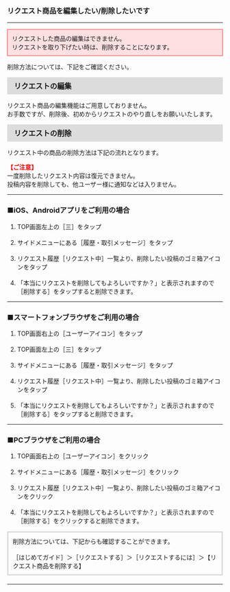 <h3>リクエスト商品を編集したい/削除したいです</h3>
<hr>

<div style="padding: 10px; margin-top: 15px; margin-bottom: 15px; border: 1px solid #ff3333; background-color: #ffe0e2;">リクエストした商品の編集はできません。<br>
リクエストを取り下げたい時は、削除することになります。
</div>

削除方法については、下記をご確認ください。

<div style="padding: 7px 15px; margin-top: 15px; margin-bottom: 15px; border: 1px solid #dcdcdc; background-color: #dcdcdc; font-size: 120%">
<strong>リクエストの編集</strong>
</div>

リクエスト商品の編集機能はご用意しておりません。<br>
お手数ですが、削除後、初めからリクエストのやり直しをお願いいたします。

<div style="padding: 7px 15px; margin-top: 15px; margin-bottom: 15px; border: 1px solid #dcdcdc; background-color: #dcdcdc; font-size: 120%">
<strong>リクエストの削除</strong>
</div>

リクエスト中の商品の削除方法は下記の流れとなります。

<font color="ff0000"><strong>【ご注意】</strong></font>  
一度削除したリクエスト内容は復元できません。  
投稿内容を削除しても、他ユーザー様に通知などは入りません。

<hr>

<h3>■iOS、Androidアプリをご利用の場合</h3>

<ol>
<li>TOP画面左上の［三］をタップ</li>
<br>
<li>サイドメニューにある［履歴・取引メッセージ］をタップ</li>
<br>
<li>リクエスト履歴［リクエスト中］一覧より、削除したい投稿のゴミ箱アイコンをタップ</li>
<br>
<li>「本当にリクエストを削除してもよろしいですか？」と表示されますので［削除する］をタップすると削除できます。</li>
</ol>

<hr>

<h3>■スマートフォンブラウザをご利用の場合</h3>

<ol>
<li>TOP画面右上の［ユーザーアイコン］をタップ</li>
<br>
<li>TOP画面左上の［三］をタップ</li>
<br>
<li>サイドメニューにある［履歴・取引メッセージ］をタップ</li>
<br>
<li>リクエスト履歴［リクエスト中］一覧より、削除したい投稿のゴミ箱アイコンをタップ</li>
<br>
<li>「本当にリクエストを削除してもよろしいですか？」と表示されますので［削除する］をタップすると削除できます。</li>
</ol>

<hr>

<h3>■PCブラウザをご利用の場合</h3>

<ol>
<li>TOP画面右上の［ユーザーアイコン］をクリック</li>
<br>
<li>サイドメニューにある［履歴・取引メッセージ］をクリック</li>
<br>
<li>リクエスト履歴［リクエスト中］一覧より、削除したい投稿のゴミ箱アイコンをクリック</li>
<br>
<li>「本当にリクエストを削除してもよろしいですか？」と表示されますので［削除する］をクリックすると削除できます。</li>
</ol>

<div style="padding: 10px; margin-top: 15px; margin-bottom: 20px; border: 3px solid #dcdcdc;">
削除方法については、下記からも確認することができます。<br>
<br>
［はじめてガイド］＞［リクエストする］＞［リクエストするには］＞【リクエスト商品を削除する】
</div>

<hr>